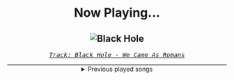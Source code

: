 <div align="center"> 
<h1>Now Playing...</h1>

![Black Hole](https://i.scdn.co/image/ab67616d00001e022aaa9372a6922e6e3575d828)
--
_<samp><a href="https://open.spotify.com/track/1g5Jqwo02PuitYfv19B6Jn">Track: Black Hole - We Came As Romans</a></samp>_

<div style="border: 1px #4B5054 solid"></div>
<details>
  <summary>
    Previous played songs
  </summary>
  <table>
    <thead>
      <tr>
        <th>
          Artist
        </th>
        <th>
          Song
        </th>
        <th>
          Link
        </th>
      </tr>
    </thead>
    <tbody>
      <tr><td>We Came As Romans</td><td>Black Hole</td><td><a href="https://open.spotify.com/track/1g5Jqwo02PuitYfv19B6Jn">https://open.spotify.com/track/1g5Jqwo02PuitYfv19B6Jn</a></td></tr><tr><td>Bad Omens</td><td>Like A Villain</td><td><a href="https://open.spotify.com/track/0xoyUiHhxVH4gwb0CRgNmg">https://open.spotify.com/track/0xoyUiHhxVH4gwb0CRgNmg</a></td></tr><tr><td>Versus Me</td><td>Terrified</td><td><a href="https://open.spotify.com/track/0wCT2ivXYnHssIDf2n3LV6">https://open.spotify.com/track/0wCT2ivXYnHssIDf2n3LV6</a></td></tr><tr><td>Dayseeker</td><td>Burial Plot</td><td><a href="https://open.spotify.com/track/0v1QET6Q1YD7HQK4FBT8on">https://open.spotify.com/track/0v1QET6Q1YD7HQK4FBT8on</a></td></tr><tr><td>Bad Omens</td><td>Limits</td><td><a href="https://open.spotify.com/track/1u3OxJiXoYFdA0Fmd9yURC">https://open.spotify.com/track/1u3OxJiXoYFdA0Fmd9yURC</a></td></tr><tr><td>Bad Omens</td><td>Nowhere To Go</td><td><a href="https://open.spotify.com/track/4TzGD5Pryq8DTjv5QRuJaW">https://open.spotify.com/track/4TzGD5Pryq8DTjv5QRuJaW</a></td></tr><tr><td>Motionless In White</td><td>Werewolf: Synthwave Edition</td><td><a href="https://open.spotify.com/track/0D4v7cIYb2bIYKNG7BQtbW">https://open.spotify.com/track/0D4v7cIYb2bIYKNG7BQtbW</a></td></tr><tr><td>Conquer Divide</td><td>Paralyzed</td><td><a href="https://open.spotify.com/track/2Ez8SNfzrw2bwkrZTx5B5j">https://open.spotify.com/track/2Ez8SNfzrw2bwkrZTx5B5j</a></td></tr><tr><td>Villain of the Story</td><td>Losing Control</td><td><a href="https://open.spotify.com/track/10K74dbHDqw7hmtSmLfs7t">https://open.spotify.com/track/10K74dbHDqw7hmtSmLfs7t</a></td></tr><tr><td>Bad Omens</td><td>Just Pretend</td><td><a href="https://open.spotify.com/track/1H4Y9uW4N0LsxJUz0VnaPJ">https://open.spotify.com/track/1H4Y9uW4N0LsxJUz0VnaPJ</a></td></tr><tr><td>VOILÀ</td><td>Drinking with Cupid</td><td><a href="https://open.spotify.com/track/6rdga62e70bV9Mll0X8UJ5">https://open.spotify.com/track/6rdga62e70bV9Mll0X8UJ5</a></td></tr><tr><td>Project Vela</td><td>Pretend</td><td><a href="https://open.spotify.com/track/5gIJOl2Yt1kt2DczvT7Ty8">https://open.spotify.com/track/5gIJOl2Yt1kt2DczvT7Ty8</a></td></tr><tr><td>Motionless In White</td><td>Werewolf: Synthwave Edition</td><td><a href="https://open.spotify.com/track/0D4v7cIYb2bIYKNG7BQtbW">https://open.spotify.com/track/0D4v7cIYb2bIYKNG7BQtbW</a></td></tr><tr><td>Lø Spirit</td><td>Running Up That Hill (A Deal With God)</td><td><a href="https://open.spotify.com/track/4M4q467Jw5eatkFbeWzk4H">https://open.spotify.com/track/4M4q467Jw5eatkFbeWzk4H</a></td></tr><tr><td>Buried Crosses</td><td>Suffocate</td><td><a href="https://open.spotify.com/track/3F3H6ZGZz81Ax3A7K5KO8Q">https://open.spotify.com/track/3F3H6ZGZz81Ax3A7K5KO8Q</a></td></tr><tr><td>coldrain</td><td>REVOLUTION</td><td><a href="https://open.spotify.com/track/1KEuFq5yAFnQhr4e4Z1odH">https://open.spotify.com/track/1KEuFq5yAFnQhr4e4Z1odH</a></td></tr><tr><td>Wage War</td><td>Low</td><td><a href="https://open.spotify.com/track/3gRwYAsiX4e50J43BkmZxI">https://open.spotify.com/track/3gRwYAsiX4e50J43BkmZxI</a></td></tr><tr><td>After The Burial</td><td>Lost In The Static</td><td><a href="https://open.spotify.com/track/7zKoAeplPMS3bcqIZ4crp4">https://open.spotify.com/track/7zKoAeplPMS3bcqIZ4crp4</a></td></tr><tr><td>As I Lay Dying</td><td>My Own Grave</td><td><a href="https://open.spotify.com/track/0CcqWuAEJC93K8cBMbAjgI">https://open.spotify.com/track/0CcqWuAEJC93K8cBMbAjgI</a></td></tr><tr><td>Oh, Sleeper</td><td>Endseekers</td><td><a href="https://open.spotify.com/track/2Zx9X4HJMDnegzTRy8xdFV">https://open.spotify.com/track/2Zx9X4HJMDnegzTRy8xdFV</a></td></tr>
    </tbody>
  </table>
</details>

</div>
